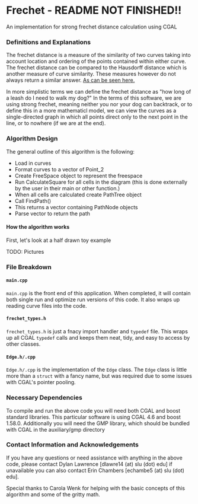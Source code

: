 # Frechet - README NOT FINISHED!!
An implementation for strong frechet distance calculation using CGAL

### Definitions and Explanations
The frechet distance is a measure of the similarity of two curves taking into account location and ordering of the points contained within either curve. The frechet distance can be compared to the Hausdorff distance which is another measure of curve similarity. These measures however do not always return a similar answer. [As can be seen here.](http://math.stackexchange.com/questions/764286/hausdorff-and-fr%C3%A9chet-distances)

In more simplistic terms we can define the frechet distance as "how long of a leash do I need to walk my dog?" In the terms of this software, we are using strong frechet, meaning neither you nor your dog can backtrack, or to define this in a more mathematicl model, we can view the curves as a single-directed graph in which all points direct only to the next point in the line, or to nowhere (if we are at the end).

### Algorithm Design
The general outline of this algorithm is the following:

* Load in curves
* Format curves to a vector of Point_2
* Create FreeSpace object to represent the freespace
* Run CalculateSquare for all cells in the diagram (this is done externally by the user in their main or other function.)
* When all cells are calculated create PathTree object
* Call FindPath()
* This returns a vector containing PathNode objects
* Parse vector to return the path

#### How the algorithm works

First, let's look at a half drawn toy example

TODO: Pictures

### File Breakdown

#### `main.cpp`

`main.cpp` is the front end of this application. When completed, it will contain both single run and optimize run versions of this code. It also wraps up reading curve files into the code.

#### `frechet_types.h`

`frechet_types.h` is just a fnacy import handler and `typedef` file. This wraps up all CGAL `typedef` calls and keeps them neat, tidy, and easy to access by other classes.

#### `Edge.h/.cpp`

`Edge.h/.cpp` is the implementation of the `Edge` class. The `Edge` class is little more than a `struct` with a fancy name, but was required due to some issues with CGAL's pointer pooling.

### Necessary Dependencies
To compile and run the above code you will need both CGAL and boost standard libraries. This particular software is using CGAL 4.6 and boost 1.58.0. Additionally you will need the GMP library, which should be bundled with CGAL in the auxiliary/gmp directory

### Contact Information and Acknowledgements
If you have any questions or need assistance with anything in the above code, please contact Dylan Lawrence [dlawre14 (at) slu (dot) edu] if unavailable you can also contact Erin Chambers [echambe5 (at) slu (dot) edu].

Special thanks to Carola Wenk for helping with the basic concepts of this algorithm and some of the gritty math.
